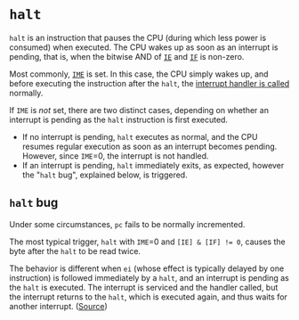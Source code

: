 # `halt`

`halt` is an instruction that pauses the CPU (during which less power is
consumed) when executed. The CPU wakes up as soon as an interrupt is pending,
that is, when the bitwise AND of [`IE`](<#FFFF — IE: Interrupt enable>)
and [`IF`](<#FF0F — IF: Interrupt flag>) is non-zero.

Most commonly, [`IME`](<#IME: Interrupt master enable flag \[write only\]>) is
set. In this case, the CPU simply wakes up, and before executing the instruction
after the `halt`, the [interrupt handler is called](<#Interrupt Handling>)
normally.

If `IME` is *not* set, there are two distinct cases, depending on whether an
interrupt is pending as the `halt` instruction is first executed.

- If no interrupt is pending, `halt` executes as normal, and the CPU resumes
  regular execution as soon as an interrupt becomes pending. However, since
  `IME`=0, the interrupt is not handled.
- If an interrupt is pending, `halt` immediately exits, as expected, however
  the "`halt` bug", explained below, is triggered.

## `halt` bug

Under some circumstances, `pc` fails to be normally incremented.

The most typical trigger, `halt` with `IME`=0 and `[IE] & [IF] != 0`, causes
the byte after the `halt` to be read twice.

The behavior is different when `ei` (whose effect is typically delayed by one
instruction) is followed immediately by a `halt`, and an interrupt is pending
as the `halt` is executed. The interrupt is serviced and the handler called,
but the interrupt returns to the `halt`, which is executed again, and thus
waits for another interrupt.
([Source](https://github.com/LIJI32/SameSuite/blob/master/interrupt/ei_delay_halt.asm))
